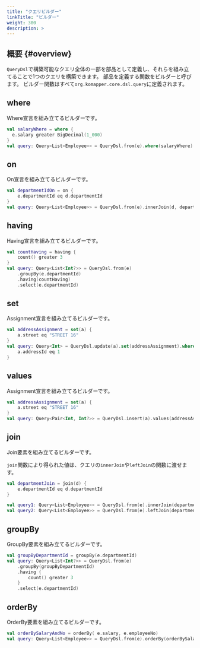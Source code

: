 ```yaml
---
title: "クエリビルダー"
linkTitle: "ビルダー"
weight: 300
description: >
---
```


## 概要 {#overview}

`QueryDsl`で構築可能なクエリ全体の一部を部品として定義し、それらを組み立てることで1つのクエリを構築できます。
部品を定義する関数をビルダーと呼びます。
ビルダー関数はすべて`org.komapper.core.dsl.query`に定義されます。

## where

Where宣言を組み立てるビルダーです。

```kotlin
val salaryWhere = where {
  e.salary greater BigDecimal(1_000)
}
val query: Query<List<Employee>> = QueryDsl.from(e).where(salaryWhere)
```

## on

On宣言を組み立てるビルダーです。

```kotlin
val departmentIdOn = on {
    e.departmentId eq d.departmentId
}
val query: Query<List<Employee>> = QueryDsl.from(e).innerJoin(d, departmentIdOn)
```

## having

Having宣言を組み立てるビルダーです。

```kotlin
val countHaving = having {
    count() greater 3
}
val query: Query<List<Int?>> = QueryDsl.from(e)
    .groupBy(e.departmentId)
    .having(countHaving)
    .select(e.departmentId)
```

## set

Assignment宣言を組み立てるビルダーです。

```kotlin
val addressAssignment = set(a) {
    a.street eq "STREET 16"
}
val query: Query<Int> = QueryDsl.update(a).set(addressAssignment).where {
    a.addressId eq 1
}
```

## values

Assignment宣言を組み立てるビルダーです。

```kotlin
val addressAssignment = set(a) {
    a.street eq "STREET 16"
}
val query: Query<Pair<Int, Int?>> = QueryDsl.insert(a).values(addressAssignment)
```

## join

Join要素を組み立てるビルダーです。

`join`関数により得られた値は、クエリの`innerJoin`や`leftJoin`の関数に渡せます。

```kotlin
val departmentJoin = join(d) {
    e.departmentId eq d.departmentId
}

val query1: Query<List<Employee>> = QueryDsl.from(e).innerJoin(departmentJoin)
val query2: Query<List<Employee>> = QueryDsl.from(e).leftJoin(departmentJoin)
```

## groupBy

GroupBy要素を組み立てるビルダーです。

```kotlin
val groupByDepartmentId = groupBy(e.departmentId)
val query: Query<List<Int?>> = QueryDsl.from(e)
    .groupBy(groupByDepartmentId)
    .having {
        count() greater 3
    }
    .select(e.departmentId)
```

## orderBy

OrderBy要素を組み立てるビルダーです。

```kotlin
val orderBySalaryAndNo = orderBy( e.salary, e.employeeNo)
val query: Query<List<Employee>> = QueryDsl.from(e).orderBy(orderBySalaryAndNo)
```

